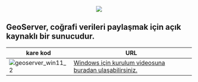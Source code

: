 <div align="center">
  <img src="https://user-images.githubusercontent.com/95212909/158010350-bb4e99a6-3f29-44b4-9293-7c185df9a71d.png">
</div>

GeoServer, coğrafi verileri paylaşmak için açık kaynaklı bir sunucudur.
------    


| kare kod | URL |
|-----------|-------------|
| ![geoserver_win11_2](https://user-images.githubusercontent.com/95212909/177105030-c49b3f67-e248-4af6-bf15-23921d057f35.png) |[Windows için kurulum videosuna buradan ulaşabilirsiniz.](https://www.youtube.com/watch?v=g2-N9bFI23k) |
